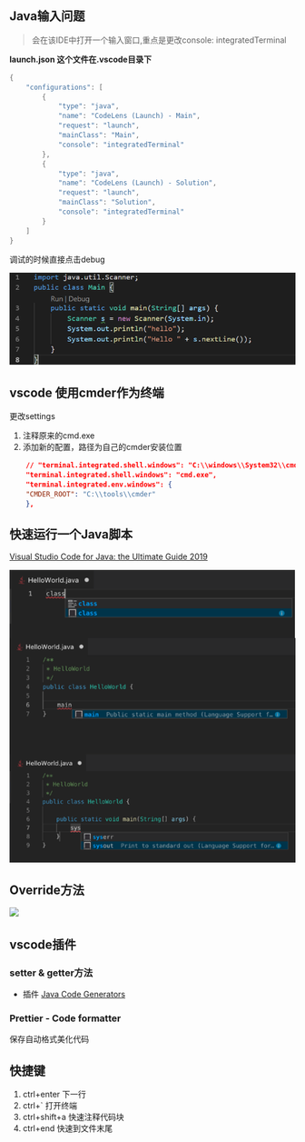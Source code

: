 ## Java输入问题

> 会在该IDE中打开一个输入窗口,重点是更改console: integratedTerminal

**launch.json 这个文件在.vscode目录下**
```java
{
    "configurations": [
        {
            "type": "java",
            "name": "CodeLens (Launch) - Main",
            "request": "launch",
            "mainClass": "Main",
            "console": "integratedTerminal"
        },
        {
            "type": "java",
            "name": "CodeLens (Launch) - Solution",
            "request": "launch",
            "mainClass": "Solution",
            "console": "integratedTerminal"
        }
    ]
}
```




调试的时候直接点击debug

![](./imgs/1.PNG)




## vscode 使用cmder作为终端

更改settings

1. 注释原来的cmd.exe
2. 添加新的配置，路径为自己的cmder安装位置

```json
    // "terminal.integrated.shell.windows": "C:\\windows\\System32\\cmd.exe",
    "terminal.integrated.shell.windows": "cmd.exe",
    "terminal.integrated.env.windows": {
    "CMDER_ROOT": "C:\\tools\\cmder"
    },
```







## 快速运行一个Java脚本

[Visual Studio Code for Java: the Ultimate Guide 2019](https://dzone.com/articles/visual-studio-code-for-java-the-ultimate-guide-201)

![](./imgs/2.PNG)





## Override方法


![](https://user-images.githubusercontent.com/148698/28883373-29ed282a-777c-11e7-9035-700718d549b1.gif)


## vscode插件

### setter & getter方法

+ 插件  [Java Code Generators](https://marketplace.visualstudio.com/items?itemName=sohibe.java-generate-setters-getters)


### Prettier - Code formatter

保存自动格式美化代码




## 快捷键

1. ctrl+enter 下一行
2. ctrl+` 打开终端
3. ctrl+shift+a 快速注释代码块
4. ctrl+end  快速到文件末尾
